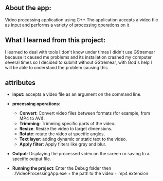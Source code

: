 ## About the app:
Video processing application using C++ The application accepts a video file as input and performs a variety of processing operations on it 

## What I learned from this project:
I learned to deal with tools I don't know under times I didn't use GStremear because it caused me problems and its installation crashed my computer several times so I decided to submit without GStremear, with God's help I will be able to understand the problem causing this


## attributes

- **input**: accepts a video file as an argument on the command line.
- **processing operations**:
  - **Convert**: Convert video files between formats (for example, from MP4 to AVI).
  - **Trimming**: Trimming specific parts of the video.
  - **Resize**: Resize the video to target dimensions.
  - **Rotate**: rotate the video at specific angles.
  - **Text layer**: adding dynamic or static text to the video.
  - **Apply filter**: Apply filters like gray and blur.
- **Output**: Displaying the processed video on the screen or saving to a specific output file.


- **Running the project**:
Enter the Debug folder then :.\VideoProcessingApp.exe + the path to the video + mp4 extension

